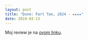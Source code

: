 ```yaml
---
layout: post
title: "Dune: Part Two, 2024 - ★★★★"
date: 2024-03-13
---
```


Moj review je na [ovom linku](https://letterboxd.com/pavlesap/film/dune-part-two/).
